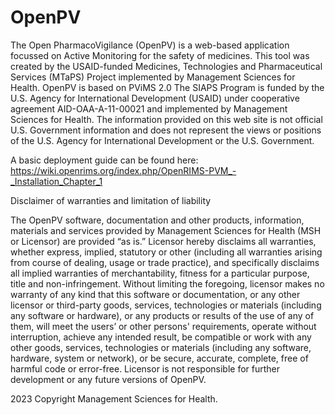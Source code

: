# OpenPV
The Open PharmacoVigilance (OpenPV) is a web-based application focussed on Active Monitoring for the safety of medicines. This tool was created by the USAID-funded Medicines, Technologies and Pharmaceutical Services (MTaPS) Project implemented by Management Sciences for Health.
OpenPV is based on PViMS 2.0 The SIAPS Program is funded by the U.S. Agency for International Development (USAID) under cooperative agreement AID-OAA-A-11-00021 and implemented by Management Sciences for Health. The information provided on this web site is not official U.S. Government information and does not represent the views or positions of the U.S. Agency for International Development or the U.S. Government.

A basic deployment guide can be found here: https://wiki.openrims.org/index.php/OpenRIMS-PVM_-_Installation_Chapter_1

Disclaimer of warranties and limitation of liability

The OpenPV software, documentation and other products, information, materials and services provided by Management Sciences for Health (MSH or Licensor) are provided “as is.” Licensor hereby disclaims all warranties, whether express, implied, statutory or other (including all warranties arising from course of dealing, usage or trade practice), and specifically disclaims all implied warranties of merchantability, fitness for a particular purpose, title and non-infringement. Without limiting the foregoing, licensor makes no warranty of any kind that this software or documentation, or any other licensor or third-party goods, services, technologies or materials (including any software or hardware), or any products or results of the use of any of them, will meet the users’ or other persons' requirements, operate without interruption, achieve any intended result, be compatible or work with any other goods, services, technologies or materials (including any software, hardware, system or network), or be secure, accurate, complete, free of harmful code or error-free. Licensor is not responsible for further development or any future versions of OpenPV.

2023 Copyright Management Sciences for Health.
